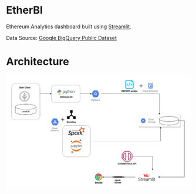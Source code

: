 # EtherBI

Ethereum Analytics dashboard built using [Streamlit](https://streamlit.io/).

Data Source: [Google BigQuery Public Dataset](https://cloud.google.com/blog/products/data-analytics/ethereum-bigquery-public-dataset-smart-contract-analytics)

# Architecture

![alt text](https://github.com/harian19/EtherBI/blob/main/bda_archi_img.png)

